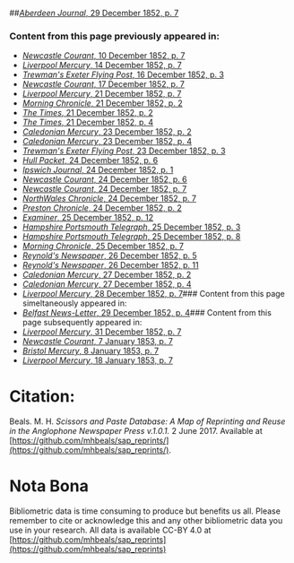 ##[*Aberdeen Journal*, 29 December 1852, p. 7](https://mhbeals.github.io/sap_html/Aberdeen-Journal/Aberdeen-Journal-29-December-1852-p-7)

### Content from this page previously appeared in:
+ [*Newcastle Courant*, 10 December 1852, p. 7](https://mhbeals.github.io/sap_html/Newcastle-Courant/Newcastle-Courant-10-December-1852-p-7)
+ [*Liverpool Mercury*, 14 December 1852, p. 7](https://mhbeals.github.io/sap_html/Liverpool-Mercury/Liverpool-Mercury-14-December-1852-p-7)
+ [*Trewman's Exeter Flying Post*, 16 December 1852, p. 3](https://mhbeals.github.io/sap_html/Trewman's-Exeter-Flying-Post/Trewman's-Exeter-Flying-Post-16-December-1852-p-3)
+ [*Newcastle Courant*, 17 December 1852, p. 7](https://mhbeals.github.io/sap_html/Newcastle-Courant/Newcastle-Courant-17-December-1852-p-7)
+ [*Liverpool Mercury*, 21 December 1852, p. 7](https://mhbeals.github.io/sap_html/Liverpool-Mercury/Liverpool-Mercury-21-December-1852-p-7)
+ [*Morning Chronicle*, 21 December 1852, p. 2](https://mhbeals.github.io/sap_html/Morning-Chronicle/Morning-Chronicle-21-December-1852-p-2)
+ [*The Times*, 21 December 1852, p. 2](https://mhbeals.github.io/sap_html/The-Times/The-Times-21-December-1852-p-2)
+ [*The Times*, 21 December 1852, p. 4](https://mhbeals.github.io/sap_html/The-Times/The-Times-21-December-1852-p-4)
+ [*Caledonian Mercury*, 23 December 1852, p. 2](https://mhbeals.github.io/sap_html/Caledonian-Mercury/Caledonian-Mercury-23-December-1852-p-2)
+ [*Caledonian Mercury*, 23 December 1852, p. 4](https://mhbeals.github.io/sap_html/Caledonian-Mercury/Caledonian-Mercury-23-December-1852-p-4)
+ [*Trewman's Exeter Flying Post*, 23 December 1852, p. 3](https://mhbeals.github.io/sap_html/Trewman's-Exeter-Flying-Post/Trewman's-Exeter-Flying-Post-23-December-1852-p-3)
+ [*Hull Packet*, 24 December 1852, p. 6](https://mhbeals.github.io/sap_html/Hull-Packet/Hull-Packet-24-December-1852-p-6)
+ [*Ipswich Journal*, 24 December 1852, p. 1](https://mhbeals.github.io/sap_html/Ipswich-Journal/Ipswich-Journal-24-December-1852-p-1)
+ [*Newcastle Courant*, 24 December 1852, p. 6](https://mhbeals.github.io/sap_html/Newcastle-Courant/Newcastle-Courant-24-December-1852-p-6)
+ [*Newcastle Courant*, 24 December 1852, p. 7](https://mhbeals.github.io/sap_html/Newcastle-Courant/Newcastle-Courant-24-December-1852-p-7)
+ [*NorthWales Chronicle*, 24 December 1852, p. 7](https://mhbeals.github.io/sap_html/NorthWales-Chronicle/NorthWales-Chronicle-24-December-1852-p-7)
+ [*Preston Chronicle*, 24 December 1852, p. 2](https://mhbeals.github.io/sap_html/Preston-Chronicle/Preston-Chronicle-24-December-1852-p-2)
+ [*Examiner*, 25 December 1852, p. 12](https://mhbeals.github.io/sap_html/Examiner/Examiner-25-December-1852-p-12)
+ [*Hampshire Portsmouth Telegraph*, 25 December 1852, p. 3](https://mhbeals.github.io/sap_html/Hampshire-Portsmouth-Telegraph/Hampshire-Portsmouth-Telegraph-25-December-1852-p-3)
+ [*Hampshire Portsmouth Telegraph*, 25 December 1852, p. 8](https://mhbeals.github.io/sap_html/Hampshire-Portsmouth-Telegraph/Hampshire-Portsmouth-Telegraph-25-December-1852-p-8)
+ [*Morning Chronicle*, 25 December 1852, p. 7](https://mhbeals.github.io/sap_html/Morning-Chronicle/Morning-Chronicle-25-December-1852-p-7)
+ [*Reynold's Newspaper*, 26 December 1852, p. 5](https://mhbeals.github.io/sap_html/Reynold's-Newspaper/Reynold's-Newspaper-26-December-1852-p-5)
+ [*Reynold's Newspaper*, 26 December 1852, p. 11](https://mhbeals.github.io/sap_html/Reynold's-Newspaper/Reynold's-Newspaper-26-December-1852-p-11)
+ [*Caledonian Mercury*, 27 December 1852, p. 2](https://mhbeals.github.io/sap_html/Caledonian-Mercury/Caledonian-Mercury-27-December-1852-p-2)
+ [*Caledonian Mercury*, 27 December 1852, p. 4](https://mhbeals.github.io/sap_html/Caledonian-Mercury/Caledonian-Mercury-27-December-1852-p-4)
+ [*Liverpool Mercury*, 28 December 1852, p. 7](https://mhbeals.github.io/sap_html/Liverpool-Mercury/Liverpool-Mercury-28-December-1852-p-7)### Content from this page simeltaneously appeared in:
+ [*Belfast News-Letter*, 29 December 1852, p. 4](https://mhbeals.github.io/sap_html/Belfast-News-Letter/Belfast-News-Letter-29-December-1852-p-4)### Content from this page subsequently appeared in:
+ [*Liverpool Mercury*, 31 December 1852, p. 7](https://mhbeals.github.io/sap_html/Liverpool-Mercury/Liverpool-Mercury-31-December-1852-p-7)
+ [*Newcastle Courant*, 7 January 1853, p. 7](https://mhbeals.github.io/sap_html/Newcastle-Courant/Newcastle-Courant-7-January-1853-p-7)
+ [*Bristol Mercury*, 8 January 1853, p. 7](https://mhbeals.github.io/sap_html/Bristol-Mercury/Bristol-Mercury-8-January-1853-p-7)
+ [*Liverpool Mercury*, 18 January 1853, p. 7](https://mhbeals.github.io/sap_html/Liverpool-Mercury/Liverpool-Mercury-18-January-1853-p-7)
                    
# Citation: 

Beals. M. H. *Scissors and Paste Database: A Map of Reprinting and Reuse in the Anglophone Newspaper Press v.1.0.1.* 2 June 2017. Available at [https://github.com/mhbeals/sap_reprints/](https://github.com/mhbeals/sap_reprints/). 
                    
# Nota Bona

Bibliometric data is time consuming to produce but benefits us all. Please remember to cite or acknowledge this and any other bibliometric data you use in your research. All data is available CC-BY 4.0 at [https://github.com/mhbeals/sap_reprints](https://github.com/mhbeals/sap_reprints)